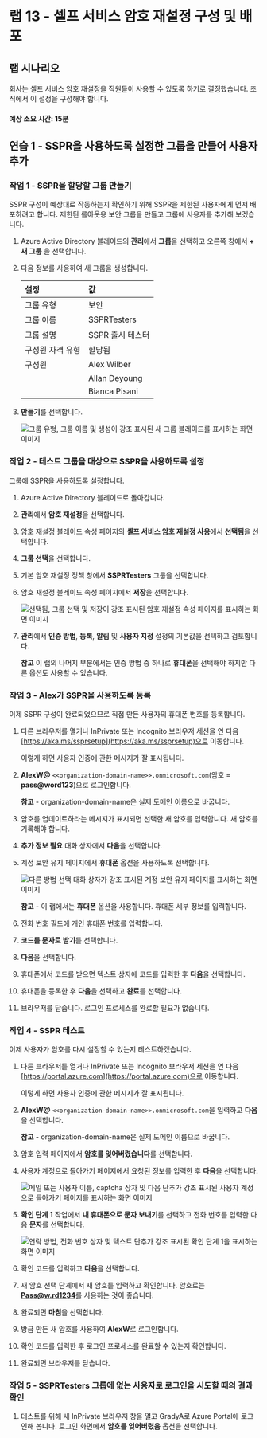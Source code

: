 ﻿---
lab:
    title: '13 - Azure AD 셀프 서비스 암호 재설정 사용'
    learning path: '02'
    module: '모듈 02 - 사용자 인증 관리'
---

# 랩 13 - 셀프 서비스 암호 재설정 구성 및 배포
## 랩 시나리오

회사는 셀프 서비스 암호 재설정을 직원들이 사용할 수 있도록 하기로 결정했습니다. 조직에서 이 설정을 구성해야 합니다.

#### 예상 소요 시간: 15분

## 연습 1 - SSPR을 사용하도록 설정한 그룹을 만들어 사용자 추가

### 작업 1 - SSPR을 할당할 그룹 만들기

SSPR 구성이 예상대로 작동하는지 확인하기 위해 SSPR을 제한된 사용자에게 먼저 배포하려고 합니다. 제한된 롤아웃용 보안 그룹을 만들고 그룹에 사용자를 추가해 보겠습니다.

1. Azure Active Directory 블레이드의 **관리**에서 **그룹**을 선택하고 오른쪽 창에서 **+ 새 그룹** 을 선택합니다.

2. 다음 정보를 사용하여 새 그룹을 생성합니다.

    | **설정**| **값**|
    | :--- | :--- |
    | 그룹 유형| 보안|
    | 그룹 이름| SSPRTesters|
    | 그룹 설명| SSPR 출시 테스터|
    | 구성원 자격 유형| 할당됨|
    | 구성원| Alex Wilber |
    | |  Allan Deyoung |
    | | Bianca Pisani |
  
    
3. **만들기**를 선택합니다.

    ![그룹 유형, 그룹 이름 및 생성이 강조 표시된 새 그룹 블레이드를 표시하는 화면 이미지](./media/lp2-mod2-create-sspr-security-group.png)

### 작업 2 - 테스트 그룹을 대상으로 SSPR을 사용하도록 설정

그룹에 SSPR을 사용하도록 설정합니다.

1. Azure Active Directory 블레이드로 돌아갑니다.

2. **관리**에서 **암호 재설정**을 선택합니다.

3. 암호 재설정 블레이드 속성 페이지의 **셀프 서비스 암호 재설정 사용**에서 **선택됨**을 선택합니다.

4. **그룹 선택**을 선택합니다.

5. 기본 암호 재설정 정책 창에서 **SSPRTesters** 그룹을 선택합니다.

6. 암호 재설정 블레이드 속성 페이지에서 **저장**을 선택합니다.

    ![선택됨, 그룹 선택 및 저장이 강조 표시된 암호 재설정 속성 페이지를 표시하는 화면 이미지](./media/lp2-mod2-enable-password-reset-for-selected-group.png)

7. **관리**에서 **인증 방법**, **등록**, **알림** 및 **사용자 지정** 설정의 기본값을 선택하고 검토합니다.

    **참고** 이 랩의 나머지 부분에서는 인증 방법 중 하나로 **휴대폰**을 선택해야 하지만 다른 옵션도 사용할 수 있습니다.

### 작업 3 - Alex가 SSPR을 사용하도록 등록

이제 SSPR 구성이 완료되었으므로 직접 만든 사용자의 휴대폰 번호를 등록합니다.

1. 다른 브라우저를 열거나 InPrivate 또는 Incognito 브라우저 세션을 연 다음 [https://aka.ms/ssprsetup](https://aka.ms/ssprsetup)으로 이동합니다.

    이렇게 하면 사용자 인증에 관한 메시지가 잘 표시됩니다.

2. **AlexW@** `<<organization-domain-name>>.onmicrosoft.com`(암호 = **pass@word123**)으로 로그인합니다.

    **참고** - organization-domain-name은 실제 도메인 이름으로 바꿉니다.

3. 암호를 업데이트하라는 메시지가 표시되면 선택한 새 암호를 입력합니다. 새 암호를 기록해야 합니다.

4. **추가 정보 필요** 대화 상자에서 **다음**을 선택합니다.

5. 계정 보안 유지 페이지에서 **휴대폰** 옵션을 사용하도록 선택합니다.

    ![다른 방법 선택 대화 상자가 강조 표시된 계정 보안 유지 페이지를 표시하는 화면 이미지](./media/lp2-mod2-keep-your-account-secure-page.png)

    **참고** - 이 랩에서는 **휴대폰** 옵션을 사용합니다. 휴대폰 세부 정보를 입력합니다.

6. 전화 번호 필드에 개인 휴대폰 번호를 입력합니다.
7. **코드를 문자로 받기**를 선택합니다.
8. **다음**을 선택합니다.

9. 휴대폰에서 코드를 받으면 텍스트 상자에 코드를 입력한 후 **다음**을 선택합니다.

10. 휴대폰을 등록한 후 **다음**을 선택하고 **완료**를 선택합니다.

11. 브라우저를 닫습니다. 로그인 프로세스를 완료할 필요가 없습니다.

### 작업 4 - SSPR 테스트

이제 사용자가 암호를 다시 설정할 수 있는지 테스트하겠습니다.

1. 다른 브라우저를 열거나 InPrivate 또는 Incognito 브라우저 세션을 연 다음 [https://portal.azure.com](https://portal.azure.com)으로 이동합니다.

    이렇게 하면 사용자 인증에 관한 메시지가 잘 표시됩니다.

2. **AlexW@** `<<organization-domain-name>>.onmicrosoft.com`을 입력하고 **다음**을 선택합니다.

    **참고** - organization-domain-name은 실제 도메인 이름으로 바꿉니다.

3. 암호 입력 페이지에서 **암호를 잊어버렸습니다**를 선택합니다.

4. 사용자 계정으로 돌아가기 페이지에서 요청된 정보를 입력한 후 **다음**을 선택합니다.

    ![메일 또는 사용자 이름, captcha 상자 및 다음 단추가 강조 표시된 사용자 계정으로 돌아가기 페이지를 표시하는 화면 이미지](./media/lp2-mod2-get-back-into-your-account-page.png)

5. **확인 단계 1** 작업에서 **내 휴대폰으로 문자 보내기**를 선택하고 전화 번호를 입력한 다음 **문자**를 선택합니다.

    ![연락 방법, 전화 번호 상자 및 텍스트 단추가 강조 표시된 확인 단계 1을 표시하는 화면 이미지](./media/lp2-mod2-sspr-verification-step-1.png)

6. 확인 코드를 입력하고 **다음**을 선택합니다.

7. 새 암호 선택 단계에서 새 암호를 입력하고 확인합니다.  암호로는 **Pass@w.rd1234**를 사용하는 것이 좋습니다.

8. 완료되면 **마침**을 선택합니다.

9. 방금 만든 새 암호를 사용하여 **AlexW**로 로그인합니다.

10. 확인 코드를 입력한 후 로그인 프로세스를 완료할 수 있는지 확인합니다.

11. 완료되면 브라우저를 닫습니다.

### 작업 5 - SSPRTesters 그룹에 없는 사용자로 로그인을 시도할 때의 결과 확인

1. 테스트를 위해 새 InPrivate 브라우저 창을 열고 GradyA로 Azure Portal에 로그인해 봅니다. 로그인 화면에서 **암호를 잊어버렸음** 옵션을 선택합니다.
